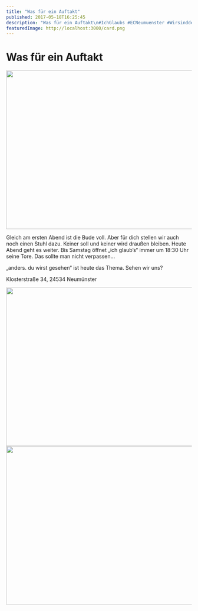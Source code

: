 ```yaml
---
title: "Was für ein Auftakt"
published: 2017-05-18T16:25:45
description: "Was für ein Auftakt\n#IchGlaubs #ECNeumuenster #WirsindderNordbund"
featuredImage: http://localhost:3000/card.png
---
```


# Was für ein Auftakt

<p><img data-attachment-id="962" data-permalink="https://www.ec-nordbund.de/was-fuer-ein-auftakt/ichglaubs-2017_05_do-5-001/" data-orig-file="https://www.ec-nordbund.de/wp-content/uploads/ICHGLAUBs-2017_05_Do-5-001.jpg" data-orig-size="800,536" data-comments-opened="1" data-image-meta="{&quot;aperture&quot;:&quot;4&quot;,&quot;credit&quot;:&quot;Picasa&quot;,&quot;camera&quot;:&quot;NIKON D60&quot;,&quot;caption&quot;:&quot;&quot;,&quot;created_timestamp&quot;:&quot;1495050842&quot;,&quot;copyright&quot;:&quot;&quot;,&quot;focal_length&quot;:&quot;18&quot;,&quot;iso&quot;:&quot;640&quot;,&quot;shutter_speed&quot;:&quot;0.0166666666667&quot;,&quot;title&quot;:&quot;&quot;,&quot;orientation&quot;:&quot;0&quot;}" data-image-title="ICHGLAUBs 2017_05_Do (5)-001" data-image-description="" data-medium-file="https://www.ec-nordbund.de/wp-content/uploads/ICHGLAUBs-2017_05_Do-5-001-640x429.jpg" data-large-file="https://www.ec-nordbund.de/wp-content/uploads/ICHGLAUBs-2017_05_Do-5-001.jpg" class="alignnone size-medium wp-image-962" src="https://www.ec-nordbund.de/wp-content/uploads/ICHGLAUBs-2017_05_Do-5-001-640x429.jpg" alt="" width="640" height="429" srcset="https://www.ec-nordbund.de/wp-content/uploads/ICHGLAUBs-2017_05_Do-5-001-640x429.jpg 640w, https://www.ec-nordbund.de/wp-content/uploads/ICHGLAUBs-2017_05_Do-5-001-768x515.jpg 768w, https://www.ec-nordbund.de/wp-content/uploads/ICHGLAUBs-2017_05_Do-5-001.jpg 800w" sizes="(max-width: 640px) 100vw, 640px" /></p>
<p>Gleich am ersten Abend ist die Bude voll. Aber für dich stellen wir auch noch einen Stuhl dazu. Keiner soll und keiner wird draußen bleiben. Heute Abend geht es weiter. Bis Samstag öffnet &#8222;ich glaub&#8217;s&#8220; immer um 18:30 Uhr seine Tore. Das sollte man nicht verpassen&#8230;</p>
<p>&#8222;anders. du wirst gesehen&#8220; ist heute das Thema. Sehen wir uns?</p>
<p>Klosterstraße 34, 24534 Neumünster</p>
<p><img data-attachment-id="963" data-permalink="https://www.ec-nordbund.de/was-fuer-ein-auftakt/ichglaubs-2017_05_do-1-001/" data-orig-file="https://www.ec-nordbund.de/wp-content/uploads/ICHGLAUBs-2017_05_Do-1-001.jpg" data-orig-size="800,536" data-comments-opened="1" data-image-meta="{&quot;aperture&quot;:&quot;3.5&quot;,&quot;credit&quot;:&quot;Picasa&quot;,&quot;camera&quot;:&quot;NIKON D60&quot;,&quot;caption&quot;:&quot;&quot;,&quot;created_timestamp&quot;:&quot;1495050712&quot;,&quot;copyright&quot;:&quot;&quot;,&quot;focal_length&quot;:&quot;18&quot;,&quot;iso&quot;:&quot;1600&quot;,&quot;shutter_speed&quot;:&quot;0.1&quot;,&quot;title&quot;:&quot;&quot;,&quot;orientation&quot;:&quot;0&quot;}" data-image-title="ICHGLAUBs 2017_05_Do (1)-001" data-image-description="" data-medium-file="https://www.ec-nordbund.de/wp-content/uploads/ICHGLAUBs-2017_05_Do-1-001-640x429.jpg" data-large-file="https://www.ec-nordbund.de/wp-content/uploads/ICHGLAUBs-2017_05_Do-1-001.jpg" class="alignnone size-medium wp-image-963" src="https://www.ec-nordbund.de/wp-content/uploads/ICHGLAUBs-2017_05_Do-1-001-640x429.jpg" alt="" width="640" height="429" srcset="https://www.ec-nordbund.de/wp-content/uploads/ICHGLAUBs-2017_05_Do-1-001-640x429.jpg 640w, https://www.ec-nordbund.de/wp-content/uploads/ICHGLAUBs-2017_05_Do-1-001-768x515.jpg 768w, https://www.ec-nordbund.de/wp-content/uploads/ICHGLAUBs-2017_05_Do-1-001.jpg 800w" sizes="(max-width: 640px) 100vw, 640px" /> <img data-attachment-id="964" data-permalink="https://www.ec-nordbund.de/was-fuer-ein-auftakt/ichglaubs-2017_05_do-20-001/" data-orig-file="https://www.ec-nordbund.de/wp-content/uploads/ICHGLAUBs-2017_05_Do-20-001.jpg" data-orig-size="800,536" data-comments-opened="1" data-image-meta="{&quot;aperture&quot;:&quot;4.5&quot;,&quot;credit&quot;:&quot;Picasa&quot;,&quot;camera&quot;:&quot;NIKON D60&quot;,&quot;caption&quot;:&quot;&quot;,&quot;created_timestamp&quot;:&quot;1495053825&quot;,&quot;copyright&quot;:&quot;&quot;,&quot;focal_length&quot;:&quot;34&quot;,&quot;iso&quot;:&quot;1600&quot;,&quot;shutter_speed&quot;:&quot;0.0333333333333&quot;,&quot;title&quot;:&quot;&quot;,&quot;orientation&quot;:&quot;0&quot;}" data-image-title="ICHGLAUBs 2017_05_Do (20)-001" data-image-description="" data-medium-file="https://www.ec-nordbund.de/wp-content/uploads/ICHGLAUBs-2017_05_Do-20-001-640x429.jpg" data-large-file="https://www.ec-nordbund.de/wp-content/uploads/ICHGLAUBs-2017_05_Do-20-001.jpg" class="alignnone size-medium wp-image-964" src="https://www.ec-nordbund.de/wp-content/uploads/ICHGLAUBs-2017_05_Do-20-001-640x429.jpg" alt="" width="640" height="429" srcset="https://www.ec-nordbund.de/wp-content/uploads/ICHGLAUBs-2017_05_Do-20-001-640x429.jpg 640w, https://www.ec-nordbund.de/wp-content/uploads/ICHGLAUBs-2017_05_Do-20-001-768x515.jpg 768w, https://www.ec-nordbund.de/wp-content/uploads/ICHGLAUBs-2017_05_Do-20-001.jpg 800w" sizes="(max-width: 640px) 100vw, 640px" /></p>
